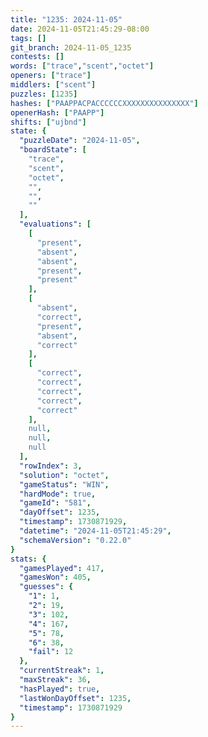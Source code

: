 ```yaml
---
title: "1235: 2024-11-05"
date: 2024-11-05T21:45:29-08:00
tags: []
git_branch: 2024-11-05_1235
contests: []
words: ["trace","scent","octet"]
openers: ["trace"]
middlers: ["scent"]
puzzles: [1235]
hashes: ["PAAPPACPACCCCCCXXXXXXXXXXXXXXX"]
openerHash: ["PAAPP"]
shifts: ["ujbnd"]
state: {
  "puzzleDate": "2024-11-05",
  "boardState": [
    "trace",
    "scent",
    "octet",
    "",
    "",
    ""
  ],
  "evaluations": [
    [
      "present",
      "absent",
      "absent",
      "present",
      "present"
    ],
    [
      "absent",
      "correct",
      "present",
      "absent",
      "correct"
    ],
    [
      "correct",
      "correct",
      "correct",
      "correct",
      "correct"
    ],
    null,
    null,
    null
  ],
  "rowIndex": 3,
  "solution": "octet",
  "gameStatus": "WIN",
  "hardMode": true,
  "gameId": "581",
  "dayOffset": 1235,
  "timestamp": 1730871929,
  "datetime": "2024-11-05T21:45:29",
  "schemaVersion": "0.22.0"
}
stats: {
  "gamesPlayed": 417,
  "gamesWon": 405,
  "guesses": {
    "1": 1,
    "2": 19,
    "3": 102,
    "4": 167,
    "5": 78,
    "6": 38,
    "fail": 12
  },
  "currentStreak": 1,
  "maxStreak": 36,
  "hasPlayed": true,
  "lastWonDayOffset": 1235,
  "timestamp": 1730871929
}
---
```

<!-- more -->
